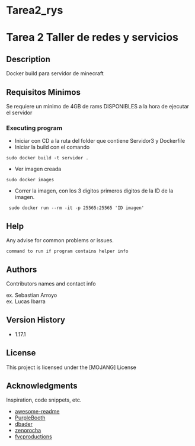 # Tarea2_rys

  # Tarea 2 Taller de redes y servicios

## Description

Docker build para servidor de minecraft

## Requisitos Minimos
Se requiere un minimo de 4GB de rams DISPONIBLES a la hora de ejecutar el servidor

### Executing program


* Iniciar con CD a la ruta del folder que contiene Servidor3 y Dockerfile
* Iniciar la build con el comando
```
sudo docker build -t servidor .
```
* Ver imagen creada
```
sudo docker images
```
* Correr la imagen, con los 3 digitos primeros digitos de la ID de la imagen.
```
 sudo docker run --rm -it -p 25565:25565 'ID imagen'
```


## Help

Any advise for common problems or issues.
```
command to run if program contains helper info
```

## Authors

Contributors names and contact info

ex. Sebastian Arroyo  
ex. Lucas Ibarra

## Version History

* 1.17.1


## License

This project is licensed under the [MOJANG] License

## Acknowledgments

Inspiration, code snippets, etc.
* [awesome-readme](https://github.com/matiassingers/awesome-readme)
* [PurpleBooth](https://gist.github.com/PurpleBooth/109311bb0361f32d87a2)
* [dbader](https://github.com/dbader/readme-template)
* [zenorocha](https://gist.github.com/zenorocha/4526327)
* [fvcproductions](https://gist.github.com/fvcproductions/1bfc2d4aecb01a834b46)
  
  


  
